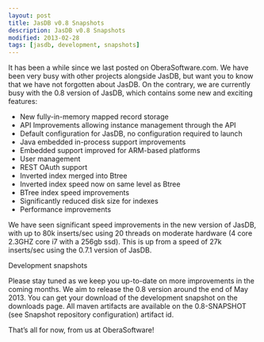 ```yaml
---
layout: post
title: JasDB v0.8 Snapshots
description: JasDB v0.8 Snapshots
modified: 2013-02-28
tags: [jasdb, development, snapshots]
---
```


It has been a while since we last posted on OberaSoftware.com. We have been very busy with other projects alongside JasDB, but want you to know that we have not forgotten about JasDB. On the contrary, we are currently busy with the 0.8 version of JasDB, which contains some new and exciting features:

* New fully-in-memory mapped record storage
* API Improvements allowing instance management through the API
* Default configuration for JasDB, no configuration required to launch
* Java embedded in-process support improvements
* Embedded support improved for ARM-based platforms
* User management
* REST OAuth support
* Inverted index merged into Btree
* Inverted index speed now on same level as Btree
* BTree index speed improvements
* Significantly reduced disk size for indexes
* Performance improvements

We have seen significant speed improvements in the new version of JasDB, with up to 80k inserts/sec using 20 threads on moderate hardware (4 core 2.3GHZ core i7 with a 256gb ssd). This is up from a speed of 27k inserts/sec using the 0.7.1 version of JasDB.

Development snapshots

Please stay tuned as we keep you up-to-date on more improvements in the coming months. We aim to release the 0.8 version around the end of May 2013. You can get your download of the development snapshot on the downloads page. All maven artifacts are available on the 0.8-SNAPSHOT (see Snapshot repository configuration) artifact id.

That’s all for now, from us at OberaSoftware!
